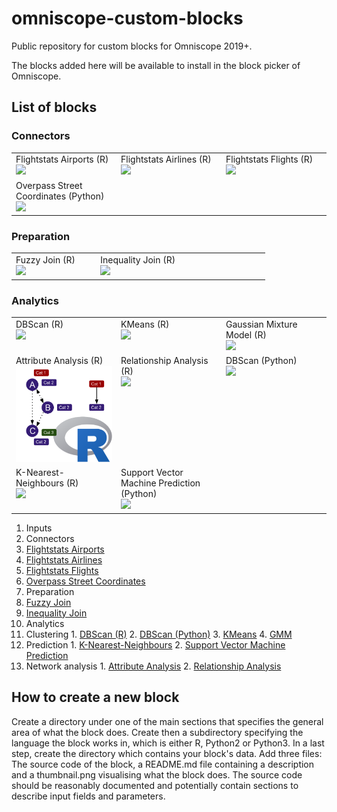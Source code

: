 # omniscope-custom-blocks
Public repository for custom blocks for Omniscope 2019+.

The blocks added here will be available to install in the block picker of Omniscope.

## List of blocks

### Connectors
<table>
    <tr valign="top">
        <td width="33%">Flightstats Airports (R)<br><a href="Connectors/Flightstats/Airports/R/" title="Flightstats Airports (R)"><img width="290" src="https://github.com/visokio/omniscope-custom-blocks/blob/master/Connectors/Flightstats/Airports/R/thumbnail.png"></a></td>
        <td width="33%">Flightstats Airlines (R)<br><a href="Connectors/Flightstats/Airlines/R/" title="Flightstats Airlines (R)"><img width="290" src="https://github.com/visokio/omniscope-custom-blocks/blob/master/Connectors/Flightstats/Airlines/R/thumbnail.png"></a></td>
        <td width="33%">Flightstats Flights (R)<br><a href="Connectors/Flightstats/Flights/R/" title="Flightstats Flights (R)"><img width="290" src="https://github.com/visokio/omniscope-custom-blocks/blob/master/Connectors/Flightstats/Flights/R/thumbnail.png"></a></td>
    </tr>
    <tr valign="top">
        <td width="33%">Overpass Street Coordinates (Python)<br><a href="Connectors/Overpass/Street%20Coordinates/Python/" title="Overpass Street Coordinates (Python)"><img width="290" src="https://github.com/visokio/omniscope-custom-blocks/blob/master/Connectors/Overpass/Street%20Coordinates/Python/thumbnail.png"></a></td>
        <td width="33%"></td>
        <td width="33%"></td>
    </tr>
</table>

### Preparation
<table>
    <tr valign="top">
        <td width="33%">Fuzzy Join (R)<br><a href="Preparation/Join/Fuzzy%20Join/R/" title="Fuzzy Join (R)"><img width="290" src="https://github.com/visokio/omniscope-custom-blocks/blob/master/Preparation/Join/Fuzzy%20Join/R/thumbnail.png"></a></td>
        <td width="33%">Inequality Join (R)<br><a href="Preparation/Join/Inequality%20Join/R/" title="Inequality Join (R)"><img width="290" src="https://github.com/visokio/omniscope-custom-blocks/blob/master/Preparation/Join/Inequality%20Join/R/thumbnail.png"></a></td>
        <td width="33%"></td>
    </tr>
</table>

### Analytics
<table>
    <tr valign="top">
        <td width="33%">DBScan (R)<br><a href="Analytics/Clustering/DBScan/R/" title="DBScan (R)"><img width="290" src="https://github.com/visokio/omniscope-custom-blocks/blob/master/Analytics/Clustering/DBScan/R/thumbnail.png"></a></td>
        <td width="33%">KMeans (R)<br><a href="Analytics/Clustering/KMeans/R/" title="KMeans (R)"><img width="290" src="https://github.com/visokio/omniscope-custom-blocks/blob/master/Analytics/Clustering/KMeans/R/thumbnail.png"></a></td>    
        <td width="33%">Gaussian Mixture Model (R)<br><a href="Analytics/Clustering/GMM/R/" title="GMM (R)"><img width="290" src="https://github.com/visokio/omniscope-custom-blocks/blob/master/Analytics/Clustering/GMM/R/thumbnail.png"></a></td>      
    </tr>
    <tr valign="top">
        <td width="33%">Attribute Analysis (R)<br><a href="Analytics/Network%20Analysis/Attribute%20Analysis/R/" title="Attribute Analysis (R)"><img width="290" src="https://github.com/visokio/omniscope-custom-blocks/blob/master/Analytics/Network%20Analysis/Attribute%20Analysis/R/thumbnail.png"></a></td>
        <td width="33%">Relationship Analysis (R)<br><a href="Analytics/Network%20Analysis/Relationship%20Analysis/R/" title="Attribute Analysis (R)"><img width="290" src="https://github.com/visokio/omniscope-custom-blocks/blob/master/Analytics/Network%20Analysis/Relationship%20Analysis/R/thumbnail.png"></a></td>
        <td width="33%">DBScan (Python)<br><a href="Analytics/Clustering/DBScan/Python/" title="DBScan (Python)"><img width="290" src="https://github.com/visokio/omniscope-custom-blocks/blob/master/Analytics/Clustering/DBScan/Python/thumbnail.png"></a></td>
    </tr>
    <tr valign="top">
        <td width="33%">K-Nearest-Neighbours (R)<br><a href="Analytics/Prediction/KNN/R/" title="K-Nearest-Neighbours (R)"><img width="290" src="https://github.com/visokio/omniscope-custom-blocks/blob/master/Analytics/Prediction/KNN/R/thumbnail.png"></a></td>
        <td width="33%">Support Vector Machine Prediction (Python)<br><a href="Analytics/Prediction/SVM/Python/" title="Support Vector Machine Prediction (Python)"><img width="290" src="https://github.com/visokio/omniscope-custom-blocks/blob/master/Analytics/Prediction/SVM/Python/thumbnail.png"></a></td>
        <td width="33%"></td>     
    </tr>

</table>


1. Inputs
2. Connectors
  1. [Flightstats Airports](Connectors/Flightstats/Airports/R/)
  2. [Flightstats Airlines](Connectors/Flightstats/Airlines/R/)
  3. [Flightstats Flights](Connectors/Flightstats/Flights/R/)
  4. [Overpass Street Coordinates](Connectors/Overpass/StreetCoordinates/Python/)
3. Preparation
  1. [Fuzzy Join](Preparation/Join/Fuzzy%20Join/R/)
  2. [Inequality Join](Preparation/Join/Inequality%20Join/R/)
4. Analytics
  1. Clustering
    1. [DBScan (R)](Analytics/Clustering/DBScan/R/)
    2. [DBScan (Python)](Analytics/Clustering/DBScan/Python/)
    3. [KMeans](Analytics/Clustering/KMeans/R/)
    4. [GMM](Analytics/Network%20Analysis/Attribute%20Analysis/R/)
  2. Prediction
    1. [K-Nearest-Neighbours](Analytics/Prediction/KNN/R/)
    2. [Support Vector Machine Prediction](Analytics/Prediction/SVN/Python/)
  3. Network analysis
    1. [Attribute Analysis](Analytics/Network%20Analysis/Attribute%20Analysis/R/)
    2. [Relationship Analysis](Analytics/Network%20Analysis/Relationship%20Analysis/R/)


## How to create a new block
Create a directory under one of the main sections that specifies the general area of what the block does. Create then a subdirectory specifying the language the block works in, which is either R, Python2 or Python3. In a last step, create the directory which contains your block's data. Add three files: The source code of the block, a README.md file containing a description and a thumbnail.png visualising what the block does. The source code should be reasonably documented and potentially contain sections to describe input fields and parameters.
